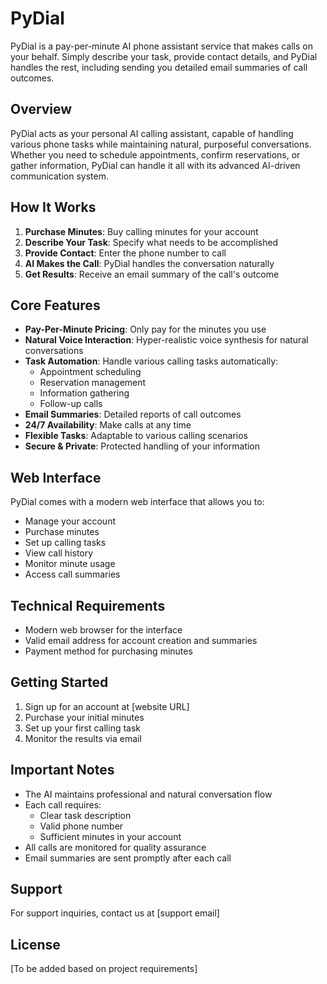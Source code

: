 # PyDial

PyDial is a pay-per-minute AI phone assistant service that makes calls on your behalf. Simply describe your task, provide contact details, and PyDial handles the rest, including sending you detailed email summaries of call outcomes.

## Overview

PyDial acts as your personal AI calling assistant, capable of handling various phone tasks while maintaining natural, purposeful conversations. Whether you need to schedule appointments, confirm reservations, or gather information, PyDial can handle it all with its advanced AI-driven communication system.

## How It Works

1. **Purchase Minutes**: Buy calling minutes for your account
2. **Describe Your Task**: Specify what needs to be accomplished
3. **Provide Contact**: Enter the phone number to call
4. **AI Makes the Call**: PyDial handles the conversation naturally
5. **Get Results**: Receive an email summary of the call's outcome

## Core Features

- **Pay-Per-Minute Pricing**: Only pay for the minutes you use
- **Natural Voice Interaction**: Hyper-realistic voice synthesis for natural conversations
- **Task Automation**: Handle various calling tasks automatically:
  - Appointment scheduling
  - Reservation management
  - Information gathering
  - Follow-up calls
- **Email Summaries**: Detailed reports of call outcomes
- **24/7 Availability**: Make calls at any time
- **Flexible Tasks**: Adaptable to various calling scenarios
- **Secure & Private**: Protected handling of your information

## Web Interface

PyDial comes with a modern web interface that allows you to:
- Manage your account
- Purchase minutes
- Set up calling tasks
- View call history
- Monitor minute usage
- Access call summaries

## Technical Requirements

- Modern web browser for the interface
- Valid email address for account creation and summaries
- Payment method for purchasing minutes

## Getting Started

1. Sign up for an account at [website URL]
2. Purchase your initial minutes
3. Set up your first calling task
4. Monitor the results via email

## Important Notes

- The AI maintains professional and natural conversation flow
- Each call requires:
  - Clear task description
  - Valid phone number
  - Sufficient minutes in your account
- All calls are monitored for quality assurance
- Email summaries are sent promptly after each call

## Support

For support inquiries, contact us at [support email]

## License

[To be added based on project requirements] 